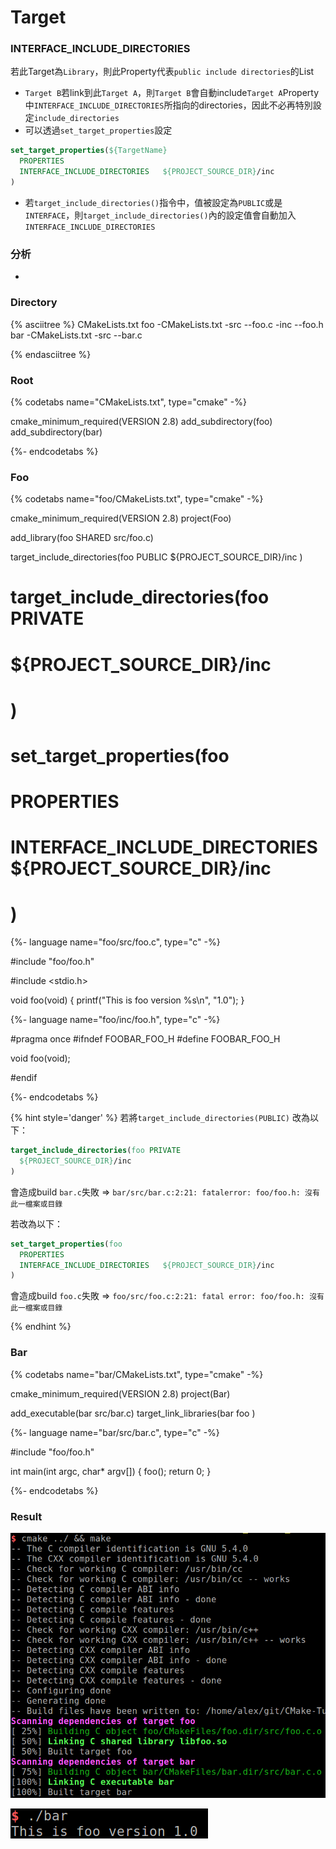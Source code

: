 # Target

<!--
sec
data-title="Target properties"
data-id="1"
data-nopdf="true"
ces
-->
### INTERFACE_INCLUDE_DIRECTORIES
若此Target為`Library`，則此Property代表`public include directories`的List
- `Target B`若link到此`Target A`，則`Target B`會自動include`Target A`Property中`INTERFACE_INCLUDE_DIRECTORIES`所指向的directories，因此不必再特別設定`include_directories`
- 可以透過`set_target_properties`設定

``` CMake
set_target_properties(${TargetName}
  PROPERTIES
  INTERFACE_INCLUDE_DIRECTORIES   ${PROJECT_SOURCE_DIR}/inc
)
```

- 若`target_include_directories()`指令中，值被設定為`PUBLIC`或是`INTERFACE`，則`target_include_directories()`內的設定值會自動加入`INTERFACE_INCLUDE_DIRECTORIES`

<!--endsec-->


<!--
sec
data-title="target_include_directories"
data-id="0"
data-nopdf="true"
ces
-->

### 分析
-

### Directory

{% asciitree %}
CMakeLists.txt
foo
-CMakeLists.txt
-src
--foo.c
-inc
--foo.h
bar
-CMakeLists.txt
-src
--bar.c



{% endasciitree %}




### Root
{% codetabs name="CMakeLists.txt", type="cmake" -%}



cmake_minimum_required(VERSION 2.8)
add_subdirectory(foo)
add_subdirectory(bar)



{%- endcodetabs %}




### Foo
{% codetabs name="foo/CMakeLists.txt", type="cmake" -%}



cmake_minimum_required(VERSION 2.8)
project(Foo)

add_library(foo SHARED src/foo.c)

target_include_directories(foo PUBLIC
  ${PROJECT_SOURCE_DIR}/inc
)

# target_include_directories(foo PRIVATE
#   ${PROJECT_SOURCE_DIR}/inc
# )

# set_target_properties(foo
#   PROPERTIES
#   INTERFACE_INCLUDE_DIRECTORIES   ${PROJECT_SOURCE_DIR}/inc
# )




{%- language name="foo/src/foo.c", type="c" -%}



#include "foo/foo.h"

#include <stdio.h>

void foo(void)
{
	printf("This is foo version %s\n", "1.0");
}



{%- language name="foo/inc/foo.h", type="c" -%}



#pragma once
#ifndef FOOBAR_FOO_H
#define FOOBAR_FOO_H

void foo(void);

#endif



{%- endcodetabs %}

{% hint style='danger' %}
若將`target_include_directories(PUBLIC)`
改為以下：
``` CMake
target_include_directories(foo PRIVATE
  ${PROJECT_SOURCE_DIR}/inc
)
```
會造成build `bar.c`失敗 =>
`bar/src/bar.c:2:21: fatalerror: foo/foo.h: 沒有此一檔案或目錄`

若改為以下：
``` CMake
set_target_properties(foo
  PROPERTIES
  INTERFACE_INCLUDE_DIRECTORIES   ${PROJECT_SOURCE_DIR}/inc
)
```
會造成build `foo.c`失敗 =>
`foo/src/foo.c:2:21: fatal error: foo/foo.h: 沒有此一檔案或目錄`



{% endhint %}
### Bar
{% codetabs name="bar/CMakeLists.txt", type="cmake" -%}



cmake_minimum_required(VERSION 2.8)
project(Bar)

add_executable(bar src/bar.c)
target_link_libraries(bar
  foo
)



{%- language name="bar/src/bar.c", type="c" -%}



#include "foo/foo.h"

int main(int argc, char* argv[])
{
	foo();
	return 0;
}



{%- endcodetabs %}



### Result

![cmake && make](image/target_include_directories_1.png)

![run](image/target_include_directories_2.png)


<!--endsec-->
